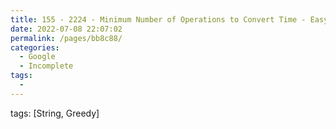 ```yaml
---
title: 155 - 2224 - Minimum Number of Operations to Convert Time - Easy
date: 2022-07-08 22:07:02
permalink: /pages/bb8c88/
categories:
  - Google
  - Incomplete
tags:
  - 
---
```

tags: [String, Greedy]